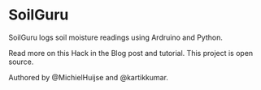 SoilGuru
========

SoilGuru logs soil moisture readings using Ardruino and Python.

Read more on this Hack in the Blog post and tutorial. This project is open source.

Authored by @MichielHuijse and @kartikkumar.

